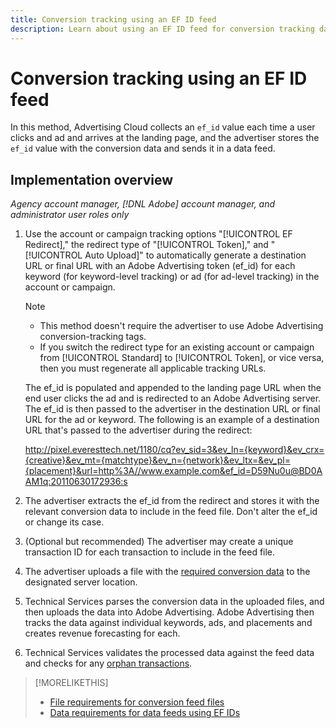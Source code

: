 ```yaml
---
title: Conversion tracking using an EF ID feed
description: Learn about using an EF ID feed for conversion tracking data. 
---
```

# Conversion tracking using an EF ID feed

In this method, Advertising Cloud collects an `ef_id` value each time a user clicks and ad and arrives at the landing page, and the advertiser stores the `ef_id` value with the conversion data and sends it in a data feed.

## Implementation overview

*Agency account manager, [!DNL Adobe] account manager, and administrator user roles only*

1. Use the account or campaign tracking options "[!UICONTROL EF Redirect]," the redirect type of "[!UICONTROL Token]," and "[!UICONTROL Auto Upload]" to automatically generate a destination URL or final URL with an Adobe Advertising token (ef_id) for each keyword (for keyword-level tracking) or ad (for ad-level tracking) in the account or campaign.

   >[!NOTE]
   >* This method doesn't require the advertiser to use Adobe Advertising conversion-tracking tags.
   >* If you switch the redirect type for an existing account or campaign from [!UICONTROL Standard] to [!UICONTROL Token], or vice versa, then you must regenerate all applicable tracking URLs.
   
   The ef_id is populated and appended to the landing page URL when the end user clicks the ad and is redirected to an Adobe Advertising server. The ef_id is then passed to the advertiser in the destination URL or final URL for the ad or keyword. The following is an example of a destination URL that's passed to the advertiser during the redirect:
   
   http://pixel.everesttech.net/1180/cq?ev_sid=3&ev_ln={keyword}&ev_crx={creative}&ev_mt={matchtype}&ev_n={network}&ev_ltx=&ev_pl={placement}&url=http%3A//www.example.com&ef_id=D59Nu0u@BD0AAM1q:20110630172936:s

1. The advertiser extracts the ef_id from the redirect and stores it with the relevant conversion data to include in the feed file. Don't alter the ef_id or change its case.

1. (Optional but recommended) The advertiser may create a unique transaction ID for each transaction to include in the feed file.

1. The advertiser uploads a file with the [required conversion data](/help/search-social-commerce/tracking/feed-ef-id-data-requirements.md) to the designated server location.

1. Technical Services parses the conversion data in the uploaded files, and then uploads the data into Adobe Advertising. Adobe Advertising then tracks the data against individual keywords, ads, and placements and creates revenue forecasting for each.

1. Technical Services validates the processed data against the feed data and checks for any [orphan transactions](/help/search-social-commerce/glossary.md#o-p).

>[!MORELIKETHIS]
>
>* [File requirements for conversion feed files](feed-file-requirements.md)
>* [Data requirements for data feeds using EF IDs](/help/search-social-commerce/tracking/feed-ef-id-data-requirements.md)
 

